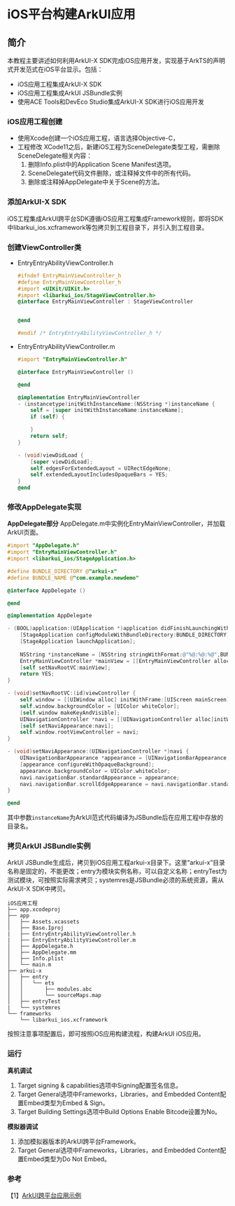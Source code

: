 # iOS平台构建ArkUI应用

## 简介

本教程主要讲述如何利用ArkUI-X SDK完成iOS应用开发，实现基于ArkTS的声明式开发范式在iOS平台显示。包括：

* iOS应用工程集成ArkUI-X SDK
* iOS应用工程集成ArkUI JSBundle实例
* 使用ACE Tools和DevEco Studio集成ArkUI-X SDK进行iOS应用开发

### iOS应用工程创建
* 使用Xcode创建一个iOS应用工程，语言选择Objective-C，
* 工程修改
XCode11之后，新建iOS工程为SceneDelegate类型工程，需删除SceneDelegate相关内容：
    1. 删除Info.plist中的Application Scene Manifest选项。
    2. SceneDelegate代码文件删除，或注释掉文件中的所有代码。
    3. 删除或注释掉AppDelegate中关于Scene的方法。
### 添加ArkUI-X SDK
iOS工程集成ArkUI跨平台SDK遵循iOS应用工程集成Framework规则，即将SDK中libarkui_ios.xcframework等包拷贝到工程目录下，并引入到工程目录。

### 创建ViewController类
* EntryEntryAbilityViewController.h
    ``` objective-c
    #ifndef EntryMainViewController_h
    #define EntryMainViewController_h
    #import <UIKit/UIKit.h>
    #import <libarkui_ios/StageViewController.h>
    @interface EntryMainViewController : StageViewController


    @end

    #endif /* EntryEntryAbilityViewController_h */
    ```
* EntryEntryAbilityViewController.m
    ``` objective-c
    #import "EntryMainViewController.h"

    @interface EntryMainViewController ()

    @end

    @implementation EntryMainViewController
    - (instancetype)initWithInstanceName:(NSString *)instanceName {
        self = [super initWithInstanceName:instanceName];
        if (self) {

        }
        return self;
    }

    - (void)viewDidLoad {
        [super viewDidLoad];
        self.edgesForExtendedLayout = UIRectEdgeNone;
        self.extendedLayoutIncludesOpaqueBars = YES;
    }
    @end

    ```
### 修改AppDelegate实现
**AppDelegate部分**
AppDelegate.m中实例化EntryMainViewController，并加载ArkUI页面。

```objective-c
#import "AppDelegate.h"
#import "EntryMainViewController.h"
#import <libarkui_ios/StageApplication.h>

#define BUNDLE_DIRECTORY @"arkui-x"
#define BUNDLE_NAME @"com.example.newdemo"

@interface AppDelegate ()

@end

@implementation AppDelegate

- (BOOL)application:(UIApplication *)application didFinishLaunchingWithOptions:(NSDictionary *)launchOptions {
    [StageApplication configModuleWithBundleDirectory:BUNDLE_DIRECTORY];
    [StageApplication launchApplication];
    
    NSString *instanceName = [NSString stringWithFormat:@"%@:%@:%@",BUNDLE_NAME, @"entry", @"MainAbility"];
    EntryMainViewController *mainView = [[EntryMainViewController alloc] initWithInstanceName:instanceName];
    [self setNavRootVC:mainView];
    return YES;
}

- (void)setNavRootVC:(id)viewController {
    self.window = [[UIWindow alloc] initWithFrame:[UIScreen mainScreen].bounds];
    self.window.backgroundColor = [UIColor whiteColor];
    [self.window makeKeyAndVisible];
    UINavigationController *navi = [[UINavigationController alloc]initWithRootViewController:viewController];
    [self setNaviAppearance:navi];
    self.window.rootViewController = navi;
}

- (void)setNaviAppearance:(UINavigationController *)navi {
    UINavigationBarAppearance *appearance = [UINavigationBarAppearance new];
    [appearance configureWithOpaqueBackground];
    appearance.backgroundColor = UIColor.whiteColor;
    navi.navigationBar.standardAppearance = appearance;
    navi.navigationBar.scrollEdgeAppearance = navi.navigationBar.standardAppearance;
}

@end

```

其中参数`instanceName`为ArkUI范式代码编译为JSBundle后在应用工程中存放的目录名。

### 拷贝ArkUI JSBundle实例

ArkUI JSBundle生成后，拷贝到iOS应用工程arkui-x目录下。这里“arkui-x”目录名称是固定的，不能更改；entry为模块实例名称，可以自定义名称；entryTest为测试模块，可按照实际需求拷贝；systemres是JSBundle必须的系统资源，需从ArkUI-X SDK中拷贝。

```
iOS应用工程
├── app.xcodeproj
├── app
│   ├── Assets.xcassets
│   ├── Base.Iproj
|   ├── EntryEntryAbilityViewController.h
|   ├── EntryEntryAbilityViewController.m
│   ├── AppDelegate.h
│   ├── AppDelegate.mm
│   ├── Info.plist
│   └── main.m
├── arkui-x
│   ├── entry
│   │   └── ets
│   │       ├── modules.abc
│   │       └── sourceMaps.map
│   ├── entryTest
|   └── systemres
└── frameworks
    └── libarkui_ios.xcframework
```
按照注意事项配置后，即可按照iOS应用构建流程，构建ArkUI iOS应用。

###  运行
**真机调试**
1. Target signing & capabilities选项中Signing配置签名信息。
2. Target General选项中Frameworks，Libraries，and Embedded Content配置Embed类型为Embed & Sign。
3. Target Building Settings选项中Build Options Enable Bitcode设置为No。

**模拟器调试**
1. 添加模拟器版本的ArkUI跨平台Framework。
2. Target General选项中Frameworks，Libraries，and Embedded Content配置Embed类型为Do Not Embed。


### 参考

【1】[ArkUI跨平台应用示例](https://gitee.com/arkui-x/samples)

